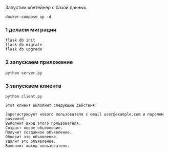 Запустим контейнер с базой данных.
    
    docker-compose up -d

### 1 делаем миграции

    flask db init
    flask db migrate
    flask db upgrade

### 2 запускаем приложение
    
    python server.py

### 3 запускаем клиента

    python client.py

    Этот клиент выполнит следующие действия:
    
    Зарегистрирует нового пользователя с email user@example.com и паролем password.
    Выполнит вход этого пользователя.
    Создаст новое объявление.
    Получит созданное объявление.
    Обновит это объявление.
    Удалит это объявление.
    Выполнит выход пользователя.
